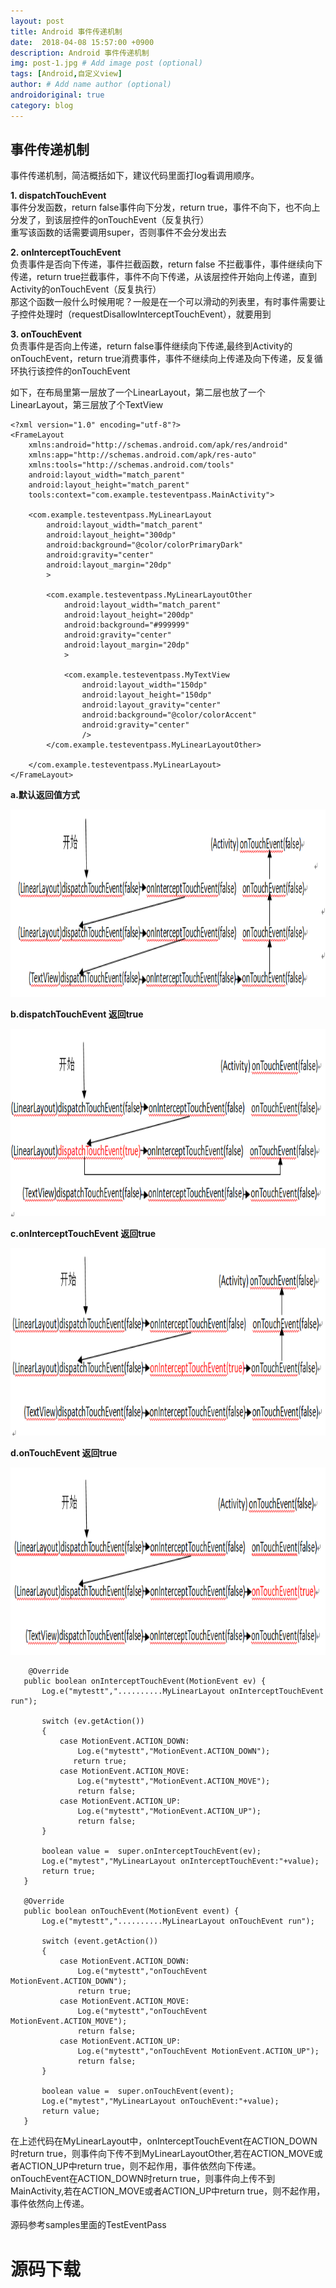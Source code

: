 ```yaml
---
layout: post
title: Android 事件传递机制
date:  2018-04-08 15:57:00 +0900
description: Android 事件传递机制
img: post-1.jpg # Add image post (optional)
tags: [Android,自定义view]
author: # Add name author (optional)
androidoriginal: true
category: blog
---
```


## **事件传递机制** ##

事件传递机制，简洁概括如下，建议代码里面打log看调用顺序。

**1. dispatchTouchEvent**<br>
事件分发函数，return false事件向下分发，return true，事件不向下，也不向上分发了，到该层控件的onTouchEvent（反复执行）<br>
重写该函数的话需要调用super，否则事件不会分发出去

**2. onInterceptTouchEvent**<br>
负责事件是否向下传递，事件拦截函数，return false 不拦截事件，事件继续向下传递，return true拦截事件，事件不向下传递，从该层控件开始向上传递，直到Activity的onTouchEvent（反复执行）<br>
那这个函数一般什么时候用呢？一般是在一个可以滑动的列表里，有时事件需要让子控件处理时（requestDisallowInterceptTouchEvent），就要用到

**3. onTouchEvent**<br>
负责事件是否向上传递，return false事件继续向下传递,最终到Activity的onTouchEvent，return true消费事件，事件不继续向上传递及向下传递，反复循环执行该控件的onTouchEvent


如下，在布局里第一层放了一个LinearLayout，第二层也放了一个LinearLayout，第三层放了个TextView

```
<?xml version="1.0" encoding="utf-8"?>
<FrameLayout
    xmlns:android="http://schemas.android.com/apk/res/android"
    xmlns:app="http://schemas.android.com/apk/res-auto"
    xmlns:tools="http://schemas.android.com/tools"
    android:layout_width="match_parent"
    android:layout_height="match_parent"
    tools:context="com.example.testeventpass.MainActivity">

    <com.example.testeventpass.MyLinearLayout
        android:layout_width="match_parent"
        android:layout_height="300dp"
        android:background="@color/colorPrimaryDark"
        android:gravity="center"
        android:layout_margin="20dp"
        >

        <com.example.testeventpass.MyLinearLayoutOther
            android:layout_width="match_parent"
            android:layout_height="200dp"
            android:background="#999999"
            android:gravity="center"
            android:layout_margin="20dp"
            >

            <com.example.testeventpass.MyTextView
                android:layout_width="150dp"
                android:layout_height="150dp"
                android:layout_gravity="center"
                android:background="@color/colorAccent"
                android:gravity="center"
                />
        </com.example.testeventpass.MyLinearLayoutOther>

    </com.example.testeventpass.MyLinearLayout>
</FrameLayout>
```

**a.默认返回值方式**

<img src="/assets/img/blog/androidoriginal/view/eventpass/first.jpg" height = "300px"/>

**b.dispatchTouchEvent 返回true**

<img src="/assets/img/blog/androidoriginal/view/eventpass/second.jpg" height = "300px"/>

**c.onInterceptTouchEvent 返回true**

<img src="/assets/img/blog/androidoriginal/view/eventpass/third.jpg" height = "300px"/>

**d.onTouchEvent 返回true**

<img src="/assets/img/blog/androidoriginal/view/eventpass/four.jpg" height = "300px"/>



```
    @Override
   public boolean onInterceptTouchEvent(MotionEvent ev) {
       Log.e("mytestt","..........MyLinearLayout onInterceptTouchEvent run");

       switch (ev.getAction())
       {
           case MotionEvent.ACTION_DOWN:
               Log.e("mytestt","MotionEvent.ACTION_DOWN");
              return true;
           case MotionEvent.ACTION_MOVE:
               Log.e("mytestt","MotionEvent.ACTION_MOVE");
               return false;
           case MotionEvent.ACTION_UP:
               Log.e("mytestt","MotionEvent.ACTION_UP");
               return false;
       }

       boolean value =  super.onInterceptTouchEvent(ev);
       Log.e("mytest","MyLinearLayout onInterceptTouchEvent:"+value);
       return true;
   }

   @Override
   public boolean onTouchEvent(MotionEvent event) {
       Log.e("mytestt","..........MyLinearLayout onTouchEvent run");

       switch (event.getAction())
       {
           case MotionEvent.ACTION_DOWN:
               Log.e("mytestt","onTouchEvent MotionEvent.ACTION_DOWN");
               return true;
           case MotionEvent.ACTION_MOVE:
               Log.e("mytestt","onTouchEvent MotionEvent.ACTION_MOVE");
               return false;
           case MotionEvent.ACTION_UP:
               Log.e("mytestt","onTouchEvent MotionEvent.ACTION_UP");
               return false;
       }

       boolean value =  super.onTouchEvent(event);
       Log.e("mytest","MyLinearLayout onTouchEvent:"+value);
       return value;
   }
```

在上述代码在MyLinearLayout中，onInterceptTouchEvent在ACTION_DOWN时return true，则事件向下传不到MyLinearLayoutOther,若在ACTION_MOVE或者ACTION_UP中return true，则不起作用，事件依然向下传递。<br>
onTouchEvent在ACTION_DOWN时return true，则事件向上传不到MainActivity,若在ACTION_MOVE或者ACTION_UP中return true，则不起作用，事件依然向上传递。




源码参考samples里面的TestEventPass
<h1><a href="https://github.com/leach-chen/TestProject/tree/master/samples/TestEventPass" style="text-decoration: none;" target="_blank" title="源码下载">源码下载</a><h1>
